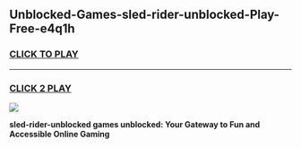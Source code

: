 
## Unblocked-Games-sled-rider-unblocked-Play-Free-e4q1h
<h3>
<a href="https://premium76.site?title=sled-rider-unblocked&ref=23A">CLICK TO PLAY</a></h3>
<hr>

<h3>
<a href="https://premium76.site?title=sled-rider-unblocked&ref=23A">CLICK 2 PLAY</a>
  
</h3>

<a href="https://premium76.site?title=sled-rider-unblocked&ref=23A"><img src="https://clearcache.store/games.png"></a>


**sled-rider-unblocked games unblocked: Your Gateway to Fun and Accessible Online Gaming**
